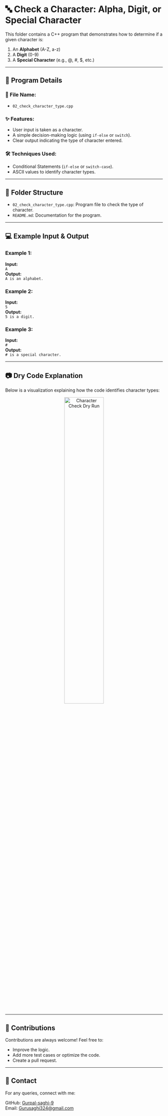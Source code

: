 # 🔤 Check a Character: Alpha, Digit, or Special Character

This folder contains a C++ program that demonstrates how to determine if a given character is:
1. An **Alphabet** (A-Z, a-z)
2. A **Digit** (0-9)
3. A **Special Character** (e.g., @, #, $, etc.)

---

## 📜 Program Details

### 📄 File Name: 
- `02_check_character_type.cpp`

### ✨ Features:
- User input is taken as a character.
- A simple decision-making logic (using `if-else` or `switch`).
- Clear output indicating the type of character entered.

### 🛠️ Techniques Used:
- Conditional Statements (`if-else` or `switch-case`).
- ASCII values to identify character types.

---

## 📂 Folder Structure
- `02_check_character_type.cpp`: Program file to check the type of character.
- `README.md`: Documentation for the program.

---

## 💻 Example Input & Output

### Example 1:
**Input:**  
`A`  
**Output:**  
`A is an alphabet.`  

### Example 2:
**Input:**  
`5`  
**Output:**  
`5 is a digit.`  

### Example 3:
**Input:**  
`#`  
**Output:**  
`# is a special character.`  

---

## 📷 Dry Code Explanation
Below is a visualization explaining how the code identifies character types:

<div align="center">
  <img src="https://github.com/Gurpal-saghi-9/CPP-50-Practice-Programs/blob/main/Images/02_check_character.jpg" alt="Character Check Dry Run" width="50%">
</div>

---

## 🤝 Contributions
Contributions are always welcome! Feel free to:
- Improve the logic.
- Add more test cases or optimize the code.
- Create a pull request.

---

## 📧 Contact
For any queries, connect with me:

GitHub: [Gurpal-saghi-9](https://github.com/Gurpal-saghi-9)  
Email: Gurusaghi324@gmail.com  
